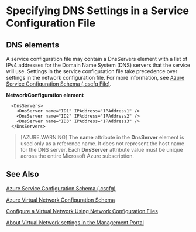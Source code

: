 <properties 
   pageTitle="Specifying DNS Settings in a service configuration file | Microsoft Azure"
   description="specifying custom DNS settings using service configuration file for virtual network"
   services="virtual-network"
   documentationCenter="na"
   authors="joaoma"
   manager="carmonm"
   editor="tysonn" />
<tags
	ms.service="virtual-network"
	ms.date="02/24/2016"
	wacn.date=""/>

# Specifying DNS Settings in a Service Configuration File

## DNS elements

A service configuration file may contain a DnsServers element with a list of IPv4 addresses for the Domain Name System (DNS) servers that the service will use. Settings in the service configuration file take precedence over settings in the network configuration file. For more information, see [Azure Service Configuration Schema (.cscfg File)](https://msdn.microsoft.com/library/azure/ee758710.aspx).

**NetworkConfiguration element**

      <DnsServers>
        <DnsServer name="ID1" IPAddress="IPAddress1" />
        <DnsServer name="ID2" IPAddress="IPAddress2" />
        <DnsServer name="ID3" IPAddress="IPAddress3" />
      </DnsServers>

>[AZURE.WARNING] The **name** attribute in the **DnsServer** element is used only as a reference name. It does not represent the host name for the DNS server. Each **DnsServer** attribute value must be unique across the entire Microsoft Azure subscription.

## See Also

[Azure Service Configuration Schema (.cscfg)](https://msdn.microsoft.com/library/windowsazure/ee758710)

[Azure Virtual Network Configuration Schema](https://msdn.microsoft.com/library/azure/jj157100)

[Configure a Virtual Network Using Network Configuration Files](/documentation/articles/virtual-networks-create-vnet-classic-portal/)

[About Virtual Network settings in the Management Portal](/documentation/articles/virtual-networks-settings/)

